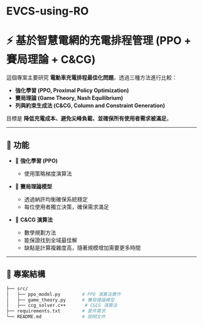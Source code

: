 # EVCS-using-RO
# ⚡ 基於智慧電網的充電排程管理 (PPO + 賽局理論 + C&CG)

這個專案主要研究 **電動車充電排程最佳化問題**，透過三種方法進行比較：  
- **強化學習 (PPO, Proximal Policy Optimization)**  
- **賽局理論 (Game Theory, Nash Equilibrium)**  
- **列與約束生成法 (C&CG, Column and Constraint Generation)**  

目標是 **降低充電成本、避免尖峰負載、並確保所有使用者需求被滿足**。

---

## 📌 功能
- 🤖 **強化學習 (PPO)**  
  - 使用策略梯度演算法  

- 🎲 **賽局理論模型**  
  - 透過納許均衡確保系統穩定  
  - 每位使用者獨立決策，確保需求滿足  

- 📐 **C&CG 演算法**  
  - 數學規劃方法  
  - 能保證找到全域最佳解  
  - 缺點是計算複雜度高，隨著規模增加需要更多時間  

---

## 📂 專案結構
```bash
├── src/                    
│   ├── ppo_model.py        # PPO 演算法實作
│   ├── game_theory.py      # 賽局理論模型
│   ├── ccg_solver.c++       # C&CG 演算法
├── requirements.txt        # 套件需求
└── README.md               # 說明文件
